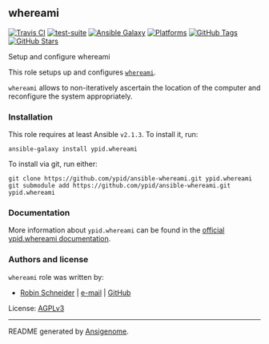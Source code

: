 ## whereami

<!-- This file was generated by Ansigenome. Do not edit this file directly but
     instead have a look at the files in the ./meta/ directory. -->

[![Travis CI](https://img.shields.io/travis/ypid/ansible-whereami.svg?style=flat)](https://travis-ci.org/ypid/ansible-whereami)
[![test-suite](https://img.shields.io/badge/test--suite-ansible--whereami-blue.svg?style=flat)](https://github.com/ypid/test-suite-ypid/tree/master/ansible-whereami/)
[![Ansible Galaxy](https://img.shields.io/badge/galaxy-ypid.whereami-660198.svg?style=flat)](https://galaxy.ansible.com/ypid/whereami)
[![Platforms](https://img.shields.io/badge/platforms-debian%20/%20ubuntu-lightgrey.svg?style=flat)](#)
[![GitHub Tags](https://img.shields.io/github/tag/ypid/ansible-whereami.svg)](https://github.com/ypid/ansible-whereami)
[![GitHub Stars](https://img.shields.io/github/stars/ypid/ansible-whereami.svg)](https://github.com/ypid/ansible-whereami)

Setup and configure whereami

This role setups up and configures [`whereami`][whereami].

`whereami` allows to non-iteratively ascertain the location of the computer
and reconfigure the system appropriately.

[whereami]: https://packages.debian.org/search?keywords=whereami

### Installation

This role requires at least Ansible `v2.1.3`. To install it, run:

```Shell
ansible-galaxy install ypid.whereami
```

To install via git, run either:

```Shell
git clone https://github.com/ypid/ansible-whereami.git ypid.whereami
git submodule add https://github.com/ypid/ansible-whereami.git ypid.whereami
```

### Documentation

More information about `ypid.whereami` can be found in the
[official ypid.whereami documentation](https://ypid-ansible-roles.readthedocs.io/en/latest/ansible/roles/ansible-whereami/docs/).






### Authors and license

`whereami` role was written by:

- [Robin Schneider](https://docs.debops.org/en/latest/debops-keyring/docs/entities.html#debops-keyring-entity-ypid) | [e-mail](mailto:ypid@riseup.net) | [GitHub](https://github.com/ypid)

License: [AGPLv3](https://tldrlegal.com/license/gnu-affero-general-public-license-v3-%28agpl-3.0%29)

***

README generated by [Ansigenome](https://github.com/nickjj/ansigenome/).
